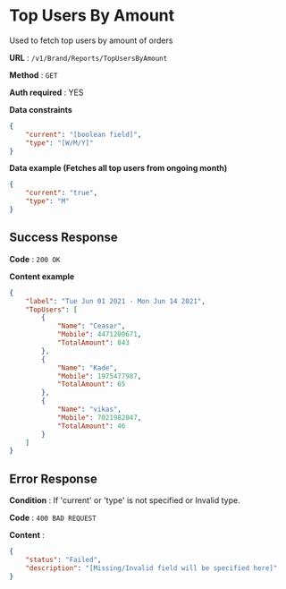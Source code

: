 # Top Users By Amount

Used to fetch top users by amount of orders

**URL** : `/v1/Brand/Reports/TopUsersByAmount`

**Method** : `GET`

**Auth required** : YES

**Data constraints**

```json
{
    "current": "[boolean field]",
    "type": "[W/M/Y]"
}
```

**Data example (Fetches all top users from ongoing month)**

```json
{
    "current": "true",
    "type": "M"
}
```

## Success Response

**Code** : `200 OK`

**Content example**

```json
{
    "label": "Tue Jun 01 2021 - Mon Jun 14 2021",
    "TopUsers": [
        {
            "Name": "Ceasar",
            "Mobile": 4471200671,
            "TotalAmount": 843
        },
        {
            "Name": "Kade",
            "Mobile": 1975477987,
            "TotalAmount": 65
        },
        {
            "Name": "vikas",
            "Mobile": 7021982047,
            "TotalAmount": 46
        }
    ]
}
```

## Error Response

**Condition** : If 'current' or 'type' is not specified or Invalid type.

**Code** : `400 BAD REQUEST`

**Content** :

```json
{
    "status": "Failed",
    "description": "[Missing/Invalid field will be specified here]"
}
```
